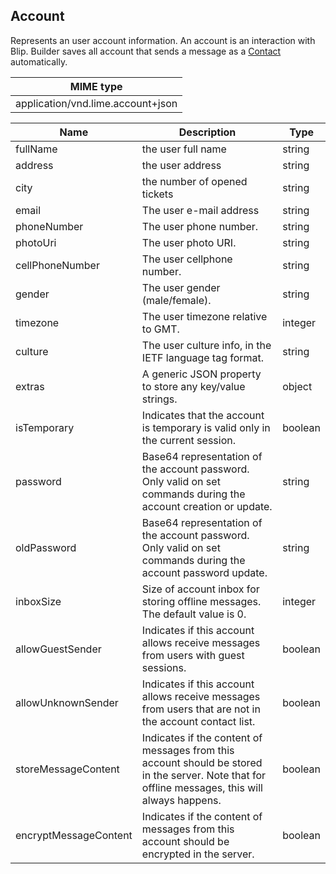 ## Account

Represents an user account information. An account is an interaction with Blip. Builder saves all account that sends a message as a [Contact](#contact) automatically.

| MIME type                                 |
|-------------------------------------------|
|   application/vnd.lime.account+json |


| Name                  | Description                                                                                                                                      | Type    |
|-----------------------|--------------------------------------------------------------------------------------------------------------------------------------------------|---------|
| fullName              | the user full name                                                                                                                               | string  |
| address               | the user address                                                                                                                                 | string  |
| city                  | the number of opened tickets                                                                                                                     | string  |
| email                 | The user e-mail address                                                                                                                          | string  |
| phoneNumber           | The user phone number.                                                                                                                           | string  |
| photoUri              | The user photo URI.                                                                                                                              | string  |
| cellPhoneNumber       | The user cellphone number.                                                                                                                       | string  |
| gender                | The user gender (male/female).                                                                                                                   | string  |
| timezone              | The user timezone relative to GMT.                                                                                                               | integer |
| culture               | The user culture info, in the IETF language tag format.                                                                                          | string  |
| extras                | A generic JSON property to store any key/value strings.                                                                                          | object  |
| isTemporary           | Indicates that the account is temporary is valid only in the current session.                                                                    | boolean |
| password              | Base64 representation of the account password. Only valid on set commands during the account creation or update.                                 | string  |
| oldPassword           | Base64 representation of the account password. Only valid on set commands during the account password update.                                    | string  |
| inboxSize             | Size of account inbox for storing offline messages. The default value is 0.                                                                      | integer |
| allowGuestSender      | Indicates if this account allows receive messages from users with guest sessions.                                                                | boolean |
| allowUnknownSender    | Indicates if this account allows receive messages from users that are not in the account contact list.                                           | boolean |
| storeMessageContent   | Indicates if the content of messages from this account should be stored in the server. Note that for offline messages, this will always happens. | boolean |
| encryptMessageContent | Indicates if the content of messages from this account should be encrypted in the server.                                                        | boolean |